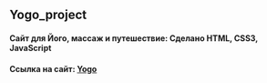 ## Yogo_project

<h4 align="left">Сайт для Його, массаж и путешествие: Сделано HTML, CSS3, JavaScript</h4>
<h4 align="left">Cсылка на сайт: <a href="https://tolebijaksybai.github.io/Yogo_project/" target="_blank">Yogo</a></h4>

